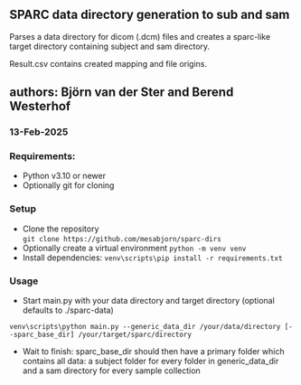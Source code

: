 ## SPARC data directory generation to sub and sam

Parses a data directory for dicom (.dcm) files and creates a sparc-like target directory containing subject and sam directory.

Result.csv contains created mapping and file origins.

## authors: Björn van der Ster and Berend Westerhof

### 13-Feb-2025

### Requirements:

- Python v3.10 or newer
- Optionally git for cloning

### Setup

- Clone the repository  
   `git clone https://github.com/mesabjorn/sparc-dirs
`
- Optionally create a virtual environment
  `python -m venv venv`
- Install dependencies:
  `venv\scripts\pip install -r requirements.txt`

### Usage

- Start main.py with your data directory and target directory (optional defaults to ./sparc-data)

`venv\scripts\python main.py --generic_data_dir /your/data/directory [--sparc_base_dir] /your/target/sparc/directory`

- Wait to finish: sparc_base_dir should then have a primary folder which contains all data: a subject folder for every folder in generic_data_dir and a sam directory for every sample collection
